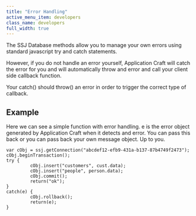 ```yaml
---
title: "Error Handling"
active_menu_item: developers
class_name: developers
full_width: true
---
```



The SSJ Database methods allow you to manage your own errors using standard javascript try and catch statements.

However, if you do not handle an error yourself, Application Craft will catch the error for you and will automatically throw and error and call your client side callback function.

Your catch() should throw() an error in order to trigger the correct type of callback.

## Example

Here we can see a simple function with error handling. e is the error object generated by Application Craft when it detects and error. You can pass this back or you can pass back your own message object. Up to you.

    var cObj = ssj.getConnection("abcdef12-efb9-431a-b137-87b4749f2473");
    cObj.beginTransaction();
    try {
             cObj.insert("customers", cust.data);
             cObj.insert("people", person.data);
             cObj.commit();
             return("ok");
    }
    catch(e) {
             cObj.rollback();
             return(e);
    } 
     
     
   


